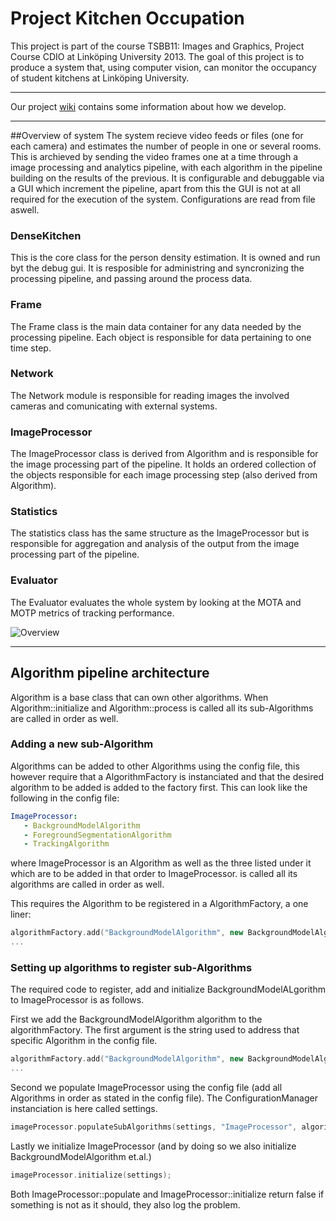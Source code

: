 Project Kitchen Occupation 
==========================

This project is part of the course TSBB11: Images and Graphics, Project Course CDIO at Linköping University 2013. The goal of this project is to produce a system that, using computer vision, can monitor the occupancy of student kitchens at Linköping University.

***

Our project [wiki](https://github.com/GroupDenseKitchen/project/wiki) contains some information about how we develop. 

***
##Overview of system
The system recieve video feeds or files (one for each camera) and estimates the number of people in one or several rooms.
This is archieved by sending the video frames one at a time through a image processing and analytics pipeline, with each algorithm in the pipeline building on the results of the previous.
It is configurable and debuggable via a GUI which increment the pipeline, apart from this the GUI is not at all required for the execution of the system.
Configurations are read from file aswell.

### DenseKitchen
This is the core class for the person density estimation. It is owned and run byt the debug gui. It is resposible for administring and syncronizing the processing pipeline, and passing around the process data. 

### Frame
The Frame class is the main data container for any data needed by the processing pipeline. Each object is responsible for data pertaining to one time step.

### Network
The Network module is responsible for reading images the involved cameras and comunicating with external systems.

### ImageProcessor
The ImageProcessor class is derived from Algorithm and is responsible for the image processing part of the pipeline. It holds an ordered collection of the objects responsible for each image processing step (also derived from Algorithm).

### Statistics
The statistics class has the same structure as the ImageProcessor but is responsible for aggregation and analysis of the output from the image processing part of the pipeline.

### Evaluator
The Evaluator evaluates the whole system by looking at the MOTA and MOTP metrics of tracking performance.

![Overview](https://doc-0s-8o-docs.googleusercontent.com/docs/securesc/5btq9f7huc8bqtncm8qh0s5eefd7hgmg/eoaigplsae5m486ulbr76qr2ok2d7b6h/1383652800000/06151035857182574422/06151035857182574422/0B53Hlj6c__71RjhrMzktdG1aWm8?h=12494863305412751534&e=view)

***
## Algorithm pipeline architecture
Algorithm is a base class that can own other algorithms. 
When Algorithm::initialize and Algorithm::process is called all its sub-Algorithms are called in order as well.

### Adding a new sub-Algorithm
Algorithms can be added to other Algorithms using the config file, this however require that a AlgorithmFactory is instanciated and that the desired algorithm to be added is added to the factory first.
This can look like the following in the config file:
```yml
ImageProcessor:
   - BackgroundModelAlgorithm
   - ForegroundSegmentationAlgorithm
   - TrackingAlgorithm
```
where ImageProcessor is an Algorithm as well as the three listed under it which are to be added in that order to ImageProcessor. is called all its algorithms are called in order as well.

This requires the Algorithm to be registered in a AlgorithmFactory, a one liner:
```c++
algorithmFactory.add("BackgroundModelAlgorithm", new BackgroundModelAlgorithm()); 
...
```
### Setting up algorithms to register sub-Algorithms
The required code to register, add and initialize BackgroundModelALgorithm to ImageProcessor is as follows.

First we add the BackgroundModelAlgorithm algorithm to the algorithmFactory. The first argument is the string used to address that specific Algorithm in the config file.
```c++
algorithmFactory.add("BackgroundModelAlgorithm", new BackgroundModelAlgorithm()); 
...
```
Second we populate ImageProcessor using the config file (add all Algorithms in order as stated in the config file). The ConfigurationManager instanciation is here called settings.
```c++
imageProcessor.populateSubAlgorithms(settings, "ImageProcessor", algorithmFactory);
```
Lastly we initialize ImageProcessor (and by doing so we also initialize BackgroundModelAlgorithm et.al.)
```c++
imageProcessor.initialize(settings);
```
Both ImageProcessor::populate and ImageProcessor::initialize return false if something is not as it should, they also log the problem.
